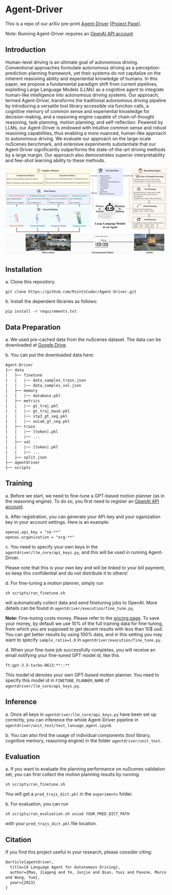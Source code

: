 # Agent-Driver

This is a repo of our arXiv pre-print [Agent-Driver](https://arxiv.org/abs/2311.10813) [[Project Page](https://usc-gvl.github.io/Agent-Driver/)].

Note: Running Agent-Driver requires an [OpenAI API account](https://platform.openai.com/)

## Introduction

Human-level driving is an ultimate goal of autonomous driving. Conventional approaches formulate autonomous driving as a perception-prediction-planning framework, yet their systems do not capitalize on the inherent reasoning ability and experiential knowledge of humans. In this paper, we propose a fundamental paradigm shift from current pipelines, exploiting Large Language Models (LLMs) as a cognitive agent to integrate human-like intelligence into autonomous driving systems. Our approach, termed Agent-Driver, transforms the traditional autonomous driving pipeline by introducing a versatile tool library accessible via function calls, a cognitive memory of common sense and experiential knowledge for decision-making, and a reasoning engine capable of chain-of-thought reasoning, task planning, motion planning, and self-reflection. Powered by LLMs, our Agent-Driver is endowed with intuitive common sense and robust reasoning capabilities, thus enabling a more nuanced, human-like approach to autonomous driving. We evaluate our approach on the large-scale nuScenes benchmark, and extensive experiments substantiate that our Agent-Driver significantly outperforms the state-of-the-art driving methods by a large margin. Our approach also demonstrates superior interpretability and few-shot learning ability to these methods.

![Alt text](assets/method.png)

## Installation
a. Clone this repository.
```shell
git clone https://github.com/PointsCoder/Agent-Driver.git
```

b. Install the dependent libraries as follows:

```
pip install -r requirements.txt 
```

## Data Preparation

a. We used pre-cached data from the nuScenes dataset. The data can be downloaded at [Google Drive](https://drive.google.com/drive/folders/1BjCYr0xLTkLDN9DrloGYlerZQC1EiPie?usp=sharing).

b. You can put the downloaded data here:
```
Agent-Driver
├── data
│   ├── finetune
|   |   |── data_samples_train.json
|   |   |── data_samples_val.json
│   ├── memory
|   |   |── database.pkl
│   ├── metrics
|   |   |── gt_traj.pkl
|   |   |── gt_traj_mask.pkl
|   |   |── stp3_gt_seg.pkl
|   |   |── uniad_gt_seg.pkl
│   ├── train
|   |   |── [token].pkl
|   |   |── ...
│   ├── val
|   |   |── [token].pkl
|   |   |── ...
│   ├── split.json
├── agentdriver
├── scripts
```

## Training

a. Before we start, we need to fine-tune a GPT-based motion planner (as in the reasoning engine). To do so, you first need to register an [OpenAI API account](https://platform.openai.com/).

b. After registration, you can generate your API-key and your oganization key in your account settings. Here is an example:

```
openai.api_key = "sk-**"
openai.organization = "org-**"
```

c. You need to specify your own keys in the `agentdriver/llm_core/api_keys.py`, and this will be used in running Agent-Driver.

Please note that this is your own key and will be linked to your bill payment, so keep this confidential and do not distribute it to others!

d. For fine-tuning a motion planner, simply run
```
sh scripts/run_finetune.sh
```
will automatically collect data and send finetuning jobs to OpenAI. More details can be found in `agentdriver/execution/fine_tune.py`.

**Note:** Fine-tuning costs money. Please refer to the [pricing page](https://openai.com/pricing). To save your money, by default we use 10% of the full training data for fine-tuning, from which you are supposed to get decent results with less than 10$ usd. You can get better results by using 100% data, and in this setting you may want to specify `sample_ratio=1.0` in `agentdriver/execution/fine_tune.py`.

d. When your fine-tune job successfully completes, you will receive an email notifying your fine-tuned GPT model id, like this
```
ft:gpt-3.5-turbo-0613:**::**
```
This model id denotes your own GPT-based motion planner. You need to specify this model id in `FINETUNE_PLANNER_NAME` of `agentdriver/llm_core/api_keys.py`.  

## Inference

a. Once all keys in `agentdriver/llm_core/api_keys.py` have been set up correctly, you can inference the whole Agent-Driver pipeline in `agentdriver/unit_test/test_lanuage_agent.ipynb`.

b. You can also find the usage of individual components (tool library, cognitive memory, reasoning engine) in the folder `agentdriver/unit_test`.

## Evaluation

a. If you want to evaluate the planning performance on nuScenes validation set, you can first collect the motion planning results by running
```
sh scripts/run_finetune.sh
```
You will get a `pred_trajs_dict.pkl` in the `experiments` folder. 

b. For evaluation, you can run
```
sh scripts/run_evaluation.sh uniad YOUR_PRED_DICT_PATH
```
with your `pred_trajs_dict.pkl` file location.


## Citation 
If you find this project useful in your research, please consider citing:

```
@article{agentdriver,
  title={A Language Agent for Autonomous Driving},
  author={Mao, Jiageng and Ye, Junjie and Qian, Yuxi and Pavone, Marco and Wang, Yue},
  year={2023}
}
```
